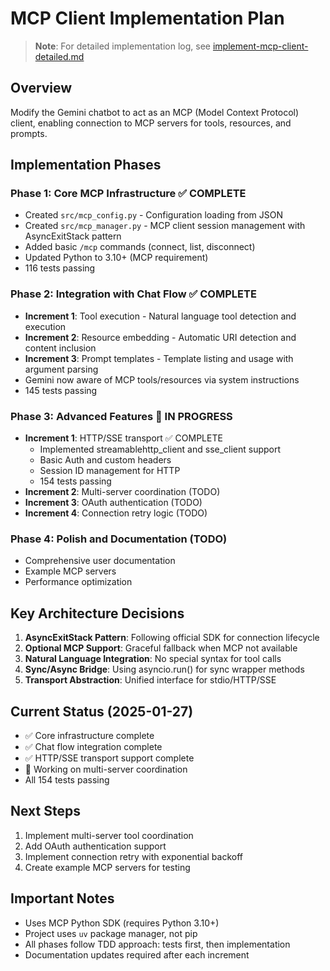 # MCP Client Implementation Plan

> **Note**: For detailed implementation log, see [implement-mcp-client-detailed.md](./implement-mcp-client-detailed.md)

## Overview
Modify the Gemini chatbot to act as an MCP (Model Context Protocol) client, enabling connection to MCP servers for tools, resources, and prompts.

## Implementation Phases

### Phase 1: Core MCP Infrastructure ✅ COMPLETE
- Created `src/mcp_config.py` - Configuration loading from JSON
- Created `src/mcp_manager.py` - MCP client session management with AsyncExitStack pattern
- Added basic `/mcp` commands (connect, list, disconnect)
- Updated Python to 3.10+ (MCP requirement)
- 116 tests passing

### Phase 2: Integration with Chat Flow ✅ COMPLETE
- **Increment 1**: Tool execution - Natural language tool detection and execution
- **Increment 2**: Resource embedding - Automatic URI detection and content inclusion
- **Increment 3**: Prompt templates - Template listing and usage with argument parsing
- Gemini now aware of MCP tools/resources via system instructions
- 145 tests passing

### Phase 3: Advanced Features 🚧 IN PROGRESS
- **Increment 1**: HTTP/SSE transport ✅ COMPLETE
  - Implemented streamablehttp_client and sse_client support
  - Basic Auth and custom headers
  - Session ID management for HTTP
  - 154 tests passing
- **Increment 2**: Multi-server coordination (TODO)
- **Increment 3**: OAuth authentication (TODO)
- **Increment 4**: Connection retry logic (TODO)

### Phase 4: Polish and Documentation (TODO)
- Comprehensive user documentation
- Example MCP servers
- Performance optimization

## Key Architecture Decisions
1. **AsyncExitStack Pattern**: Following official SDK for connection lifecycle
2. **Optional MCP Support**: Graceful fallback when MCP not available
3. **Natural Language Integration**: No special syntax for tool calls
4. **Sync/Async Bridge**: Using asyncio.run() for sync wrapper methods
5. **Transport Abstraction**: Unified interface for stdio/HTTP/SSE

## Current Status (2025-01-27)
- ✅ Core infrastructure complete
- ✅ Chat flow integration complete
- ✅ HTTP/SSE transport support complete
- 🚧 Working on multi-server coordination
- All 154 tests passing

## Next Steps
1. Implement multi-server tool coordination
2. Add OAuth authentication support
3. Implement connection retry with exponential backoff
4. Create example MCP servers for testing

## Important Notes
- Uses MCP Python SDK (requires Python 3.10+)
- Project uses `uv` package manager, not pip
- All phases follow TDD approach: tests first, then implementation
- Documentation updates required after each increment
